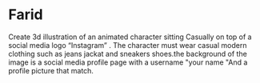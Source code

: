 # Farid
Create 3d illustration of an animated character sitting Casually on top of a social media logo “Instagram” . The character must wear casual modern clothing such as jeans jackat and sneakers shoes.the background of the image is a social media profile page with a username "your name "And a profile picture that match.
